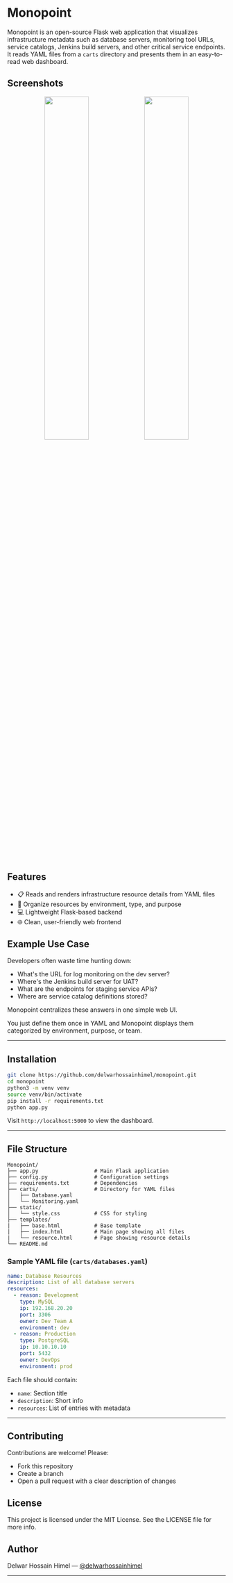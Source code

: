 # Monopoint

Monopoint is an open-source Flask web application that visualizes infrastructure metadata such as database servers, monitoring tool URLs, service catalogs, Jenkins build servers, and other critical service endpoints. It reads YAML files from a `carts` directory and presents them in an easy-to-read web dashboard.
## Screenshots

<p align="center">
  <img src="https://github.com/user-attachments/assets/bb39c8cf-358d-4a16-9eca-4216a271cfe5" width="45%" />
  <img src="https://github.com/user-attachments/assets/e5fd01bc-1c76-4816-9850-577afd2dd280" width="45%" />
</p>

## Features

- 📋 Reads and renders infrastructure resource details from YAML files
- 📂 Organize resources by environment, type, and purpose
- 💻 Lightweight Flask-based backend
- 🌐 Clean, user-friendly web frontend

## Example Use Case

Developers often waste time hunting down:

- What's the URL for log monitoring on the dev server?
- Where's the Jenkins build server for UAT?
- What are the endpoints for staging service APIs?
- Where are service catalog definitions stored?

Monopoint centralizes these answers in one simple web UI.

You just define them once in YAML and Monopoint displays them categorized by environment, purpose, or team.

---

## Installation

```bash
git clone https://github.com/delwarhossainhimel/monopoint.git
cd monopoint
python3 -m venv venv
source venv/bin/activate
pip install -r requirements.txt
python app.py
```

Visit `http://localhost:5000` to view the dashboard.

---

## File Structure

```
Monopoint/
├── app.py                  # Main Flask application
├── config.py               # Configuration settings
├── requirements.txt        # Dependencies
├── carts/                  # Directory for YAML files
│   ├── Database.yaml
│   └── Monitoring.yaml
├── static/
│   └── style.css           # CSS for styling
├── templates/
|   ├── base.html           # Base template
|   ├── index.html          # Main page showing all files
|   └── resource.html       # Page showing resource details
└── README.md
```

### Sample YAML file (`carts/databases.yaml`)

```yaml
name: Database Resources
description: List of all database servers
resources:
  - reason: Development
    type: MySQL
    ip: 192.168.20.20
    port: 3306
    owner: Dev Team A
    environment: dev
  - reason: Production
    type: PostgreSQL
    ip: 10.10.10.10
    port: 5432
    owner: DevOps
    environment: prod
```

Each file should contain:

- `name`: Section title
- `description`: Short info
- `resources`: List of entries with metadata

---

## Contributing

Contributions are welcome! Please:

- Fork this repository
- Create a branch
- Open a pull request with a clear description of changes

## License

This project is licensed under the MIT License. See the LICENSE file for more info.

## Author

Delwar Hossain Himel — [@delwarhossainhimel](https://github.com/delwarhossainhimel)

---
